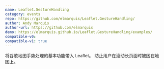 ```yaml
---
name: Leaflet.GestureHandling
category: events
repo: https://github.com/elmarquis/Leaflet.GestureHandling/
author: Andy Marquis
author-url: https://github.com/elmarquis
demo: https://elmarquis.github.io/Leaflet.GestureHandling/examples/
compatible-v0:
compatible-v1: true
---
```


将谷歌地图手势处理的基本功能带入 Leaflet。 防止用户在滚动长页面时被困在地图上。
